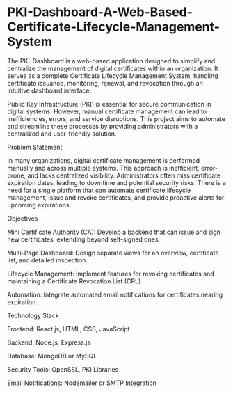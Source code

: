 # PKI-Dashboard-A-Web-Based-Certificate-Lifecycle-Management-System

The PKI-Dashboard is a web-based application designed to simplify and centralize the management of digital certificates within an organization. It serves as a complete Certificate Lifecycle Management System, handling certificate issuance, monitoring, renewal, and revocation through an intuitive dashboard interface.

Public Key Infrastructure (PKI) is essential for secure communication in digital systems. However, manual certificate management can lead to inefficiencies, errors, and service disruptions. This project aims to automate and streamline these processes by providing administrators with a centralized and user-friendly solution.

Problem Statement

In many organizations, digital certificate management is performed manually and across multiple systems. This approach is inefficient, error-prone, and lacks centralized visibility. Administrators often miss certificate expiration dates, leading to downtime and potential security risks. There is a need for a single platform that can automate certificate lifecycle management, issue and revoke certificates, and provide proactive alerts for upcoming expirations.

Objectives

Mini Certificate Authority (CA):
Develop a backend that can issue and sign new certificates, extending beyond self-signed ones.

Multi-Page Dashboard:
Design separate views for an overview, certificate list, and detailed inspection.

Lifecycle Management:
Implement features for revoking certificates and maintaining a Certificate Revocation List (CRL).

Automation:
Integrate automated email notifications for certificates nearing expiration.

Technology Stack

Frontend: React.js, HTML, CSS, JavaScript

Backend: Node.js, Express.js

Database: MongoDB or MySQL

Security Tools: OpenSSL, PKI Libraries

Email Notifications: Nodemailer or SMTP Integration
